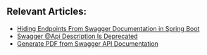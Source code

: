 ## Relevant Articles:

- [Hiding Endpoints From Swagger Documentation in Spring Boot](https://www.baeldung.com/spring-swagger-hiding-endpoints)
- [Swagger @Api Description Is Deprecated](https://www.baeldung.com/java-swagger-api-description-deprecated)
- [Generate PDF from Swagger API Documentation](https://www.baeldung.com/swagger-generate-pdf)
